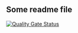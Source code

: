 ## Some readme file

[![Quality Gate Status](https://sonarcloud.io/api/project_badges/measure?project=Tino-Primer_pipelines_sonarqube&metric=alert_status&token=a8d265efd4780a288ceec5056d5e3cf5ea57dffc)](https://sonarcloud.io/summary/new_code?id=Tino-Primer_pipelines_sonarqube)
